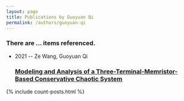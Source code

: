 ```yaml
---
layout: page
title: Publications by Guoyuan Qi
permalink: /authors/guoyuan-qi
---
```


<h3 id="number-posts">There are ... items referenced.</h3>
<ul class="post-list">
<li><span class='post-meta'>2021 -- Ze Wang, Guoyuan Qi</span><h3><a class='post-link' href="{{ site.baseurl }}/modeling-and-analysis-of-a-three-terminal-memristor-based-conservative-chaotic-system">Modeling and Analysis of a Three-Terminal-Memristor-Based Conservative Chaotic System</a></h3></li>

</ul>
{% include count-posts.html %}
